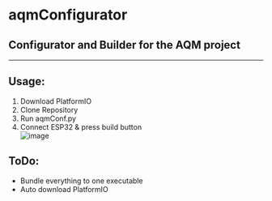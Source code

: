 # aqmConfigurator
## Configurator and Builder for the AQM project
---
## Usage:
1. Download PlatformIO
2. Clone Repository
3. Run aqmConf.py
4. Connect ESP32 & press build button  
![image](https://user-images.githubusercontent.com/79058712/164645347-f467bc17-8681-4dae-a66c-7934d30538e6.png)

## ToDo:
- Bundle everything to one executable
- Auto download PlatformIO
